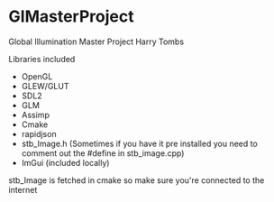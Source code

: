 # GIMasterProject
Global Illumination Master Project Harry Tombs


Libraries included

- OpenGL
- GLEW/GLUT
- SDL2
- GLM
- Assimp
- Cmake
- rapidjson
- stb_Image.h (Sometimes if you have it pre installed you need to comment out the #define in stb_image.cpp)
- ImGui (included locally)

stb_Image is fetched in cmake so make sure you're connected to the internet
